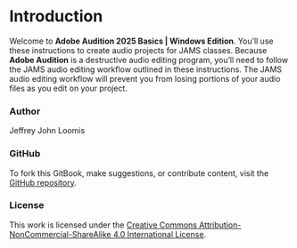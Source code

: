# Introduction

Welcome to **Adobe Audition 2025 Basics | Windows Edition**. You’ll use these instructions to create audio projects for JAMS classes. Because **Adobe Audition** is a destructive audio editing program, you’ll need to follow the JAMS audio editing workflow outlined in these instructions. The JAMS audio editing workflow will prevent you from losing portions of your audio files as you edit on your project.

### Author

Jeffrey John Loomis

### GitHub

To fork this GitBook, make suggestions, or contribute content, visit the [GitHub repository](https://github.com/jjloomis/adobe-audition-basics-lab-edition-windows).&#x20;

### License

This work is licensed under the [Creative Commons Attribution-NonCommercial-ShareAlike 4.0 International License](https://creativecommons.org/licenses/by-nc-sa/4.0/).
